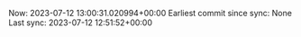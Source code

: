 Now: 2023-07-12 13:00:31.020994+00:00 Earliest commit since sync: None Last sync: 2023-07-12 12:51:52+00:00
